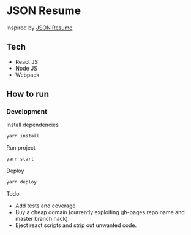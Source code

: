 # JSON Resume

Inspired by [JSON Resume](https://github.com/jsonresume)

## Tech

* React JS
* Node JS
* Webpack

## How to run

### Development

Install dependencies 
```bash 
yarn install
```

Run project
```bash 
yarn start
```

Deploy 
```bash 
yarn deploy
```


Todo:
* Add tests and coverage
* Buy a cheap domain (currently exploiting gh-pages repo name and master branch hack)
* Eject react scripts and strip out unwanted code.

